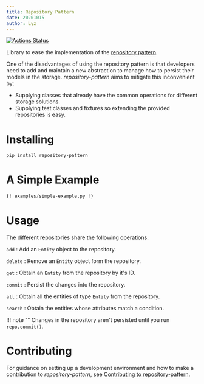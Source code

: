 ```yaml
---
title: Repository Pattern
date: 20201015
author: Lyz
---
```



[![Actions Status](https://github.com/lyz-code/repository-pattern/workflows/Python%20package/badge.svg)](https://github.com/lyz-code/repository-pattern/actions)

Library to ease the implementation of the [repository
pattern](https://lyz-code.github.io/blue-book/architecture/repository_pattern/).

One of the disadvantages of using the repository pattern is that developers need
to add and maintain a new abstraction to manage how to persist their models
in the storage. *repository-pattern* aims to mitigate this inconvenient by:

* Supplying classes that already have the common operations for different
    storage solutions.
* Supplying test classes and fixtures so extending the provided repositories is
    easy.

# Installing

```bash
pip install repository-pattern
```

# A Simple Example

```python
{! examples/simple-example.py !}
```

# Usage

The different repositories share the following operations:

`add`
: Add an `Entity` object to the repository.

`delete`
: Remove an `Entity` object form the repository.

`get`
: Obtain an `Entity` from the repository by it's ID.

`commit`
: Persist the changes into the repository.

`all`
: Obtain all the entities of type `Entity` from the repository.

`search`
: Obtain the entities whose attributes match a condition.

!!! note ""
    Changes in the repository aren't persisted until you run `repo.commit()`.

# Contributing

For guidance on setting up a development environment and how to make
a contribution to *repository-pattern*, see [Contributing to
repository-pattern](contributing.md).
